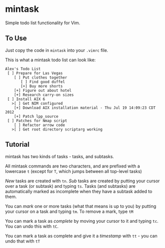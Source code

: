 mintask
=======

Simple todo list functionality for Vim.

To Use
-----
Just copy the code in `mintask` into your `.vimrc` file.

This is what a mintask todo list can look like:

```
Alex's Todo List
 [ ] Prepare for Las Vegas
    [ ] Put clothes together
       [ ] Find good duffel
       [+] Buy more shorts
    [+] Figure out about hotel
    [+] Research carry-on sizes
 [ ] Install AIX 6 
   >[ ] Get NIM configured
    [+] Download AIX installation material - Thu Jul 19 14:09:23 CDT 2012
    [+] Patch lpp_source
 [ ] Patches for Nmap script
    [ ] Refactor arrow code
   >[ ] Get root directory scriptarg working
```

Tutorial
---------
mintask has two kinds of tasks - tasks, and subtasks.

All mintask commands are two characters, and are prefixed with a lowercase `t` (except for `T`, which jumps between all top-level tasks)

_New_ tasks are created with `tn`. _Sub_ tasks are created by putting your cursor over a task (or subtask) and typing `ts`. Tasks (and subtasks) are automatically marked as incomplete when they have a subtask added to them.

You can _mark_ one or more tasks (what that means is up to you) by putting your cursor on a task and typing `tm`. To remove a mark, type `tM`

You can mark a task as _complete_ by moving your cursor to it and typing `tc`. You can undo this with `tC`.

You can mark a task as complete and give it a _timestamp_ with `tt` - you can undo that with `tT`
